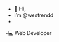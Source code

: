 - 👋 Hi, 
- I’m @westrendd
- 
-💻  Web Developer
<!---
westrendd/westrendd is a ✨ special ✨ repository because its `README.md` (this file) appears on your GitHub profile.
You can click the Preview link to take a look at your changes.
--->
